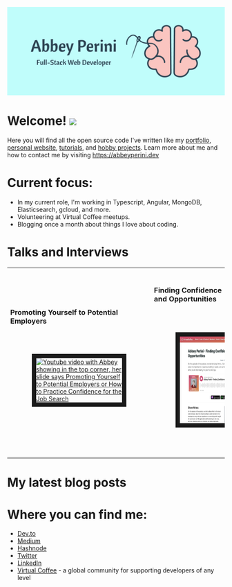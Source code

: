 ![Logo Banner](logobanner.png)

# Welcome! <img src="https://media.giphy.com/media/hvRJCLFzcasrR4ia7z/giphy.gif" width="25px">
Here you will find all the open source code I've written like my [portfolio](https://github.com/abbeyperini/Portfolio2.0), [personal website](https://github.com/abbeyperini/abbeyperini.github.io), [tutorials](https://github.com/abbeyperini/ReactReload), and [hobby projects](https://github.com/abbeyperini/Knitworthy). Learn more about me and how to contact me by visiting https://abbeyperini.dev

# Current focus:
* In my current role, I'm working in Typescript, Angular, MongoDB, Elasticsearch, gcloud, and more.
* Volunteering at Virtual Coffee meetups.
* Blogging once a month about things I love about coding.

# Talks and Interviews
<table class="table">
<tr>
<td>
<img width="300" height="1">

  <h3>Promoting Yourself to Potential Employers</h3>

<a href="https://youtu.be/NVaZu8--4p0?list=PLh9uT23TA65idCyc_orC85RefgY_-fKsG" target="_blank"><img src="./assets/L&LThumbnail.png" 
alt="Youtube video with Abbey showing in the top corner, her slide says Promoting Yourself to Potential Employers or How to Practice Confidence for the Job Search" width="300" height="200" border="10" style="margin:50px" /></a>

</td>
<td>
<img width="300" height="1">

  <h3>Finding Confidence and Opportunities</h3>

<a href="https://virtualcoffee.io/podcast/0302-abbey-perini/" target="_blank"><img src="./assets/podcastInterview.png" 
alt="screenshot of this podcast episode's page on virtualcoffee.io" width="300" height="200" border="10" style="margin:50px" /></a>

</td>
</tr>
</table>

# My latest blog posts 
<!-- MEDIUM-STORY-LIST:START -->
<!-- MEDIUM-STORY-LIST:END -->

# Where you can find me:
* [Dev.to](https://dev.to/abbeyperini)
* [Medium](https://medium.com/@abbeyperini)
* [Hashnode](https://abbeyperini.hashnode.dev/)
* [Twitter](https://twitter.com/AbbeyPerini)
* [LinkedIn](https://www.linkedin.com/in/abigail-perini/)
* [Virtual Coffee](https://virtualcoffee.io/) - a global community for supporting developers of any level
